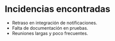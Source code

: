 # Incidencias encontradas

- Retraso en integración de notificaciones.
- Falta de documentación en pruebas.
- Reuniones largas y poco frecuentes.
